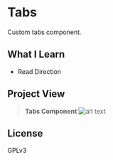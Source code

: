 # Tabs
Custom tabs component.
## What I Learn
* Read Direction
## Project View
> **Tabs Component**
![alt text](https://i.hizliresim.com/m02nh2c.png)
## License
GPLv3

